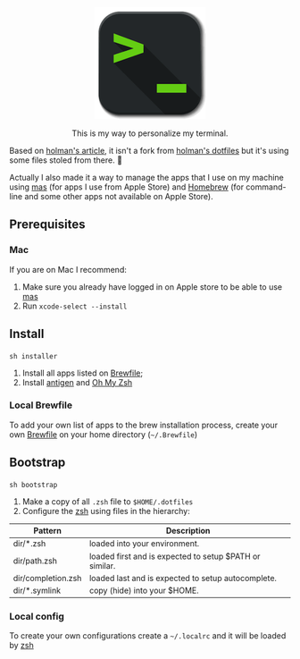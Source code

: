 <p align="center">
  <img src="terminal-icon.png"  alt="Terminal icon"/>
</p>
<p align="center">
  This is my way to personalize my terminal. 
</p>

Based on [holman's article](http://zachholman.com/2010/08/dotfiles-are-meant-to-be-forked/),
it isn't a fork from [holman's dotfiles](https://github.com/holman/dotfiles) but
it's using some files stoled from there. 🤫 

Actually I also made it a way to manage the apps that I use on my machine
using [mas](https://github.com/mas-cli/mas) (for apps I use from Apple Store) and [Homebrew](https://brew.sh) 
(for command-line and some other apps not available on Apple Store).

## Prerequisites

### Mac

If you are on Mac I recommend:

1. Make sure you already have logged in on Apple store to be able to use [mas](https://github.com/mas-cli/mas)
1. Run `xcode-select --install`

## Install

`sh installer` 

1. Install all apps listed on [Brewfile](homebrew/Brewfile);
1. Install [antigen](https://github.com/zsh-users/antigen) and [Oh My Zsh](https://ohmyz.sh/) 

### Local Brewfile

To add your own list of apps to the brew installation process, create your own 
[Brewfile](https://github.com/Homebrew/homebrew-bundle) on your home directory (`~/.Brewfile`) 

## Bootstrap

`sh bootstrap` 

1. Make a copy of all `.zsh` file to `$HOME/.dotfiles`
1. Configure the [zsh](http://www.zsh.org/) using files in the hierarchy:

| Pattern            | Description                                             |
|--------------------|---------------------------------------------------------|
| dir/*.zsh          | loaded into your environment.                           |
| dir/path.zsh       | loaded first and is expected to setup $PATH or similar. |
| dir/completion.zsh | loaded last and is expected to setup autocomplete.      |
| dir/*.symlink      | copy (hide) into your $HOME.                            |

### Local config

To create your own configurations create a `~/.localrc` and it will be loaded by [zsh](http://www.zsh.org/) 
